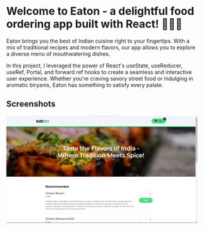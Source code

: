 # Welcome to Eaton - a delightful food ordering app built with React! 🍔🍕🍜

Eaton brings you the best of Indian cuisine right to your fingertips. With a mix of traditional recipes and modern flavors, our app allows you to explore a diverse menu of mouthwatering dishes.

In this project, I leveraged the power of React's useState, useReducer, useRef, Portal, and forward ref hooks to create a seamless and interactive user experience. Whether you're craving savory street food or indulging in aromatic biryanis, Eaton has something to satisfy every palate.

## Screenshots

![Alt Text](src/assets/screenshots/screenshot_desktop_home.png)
